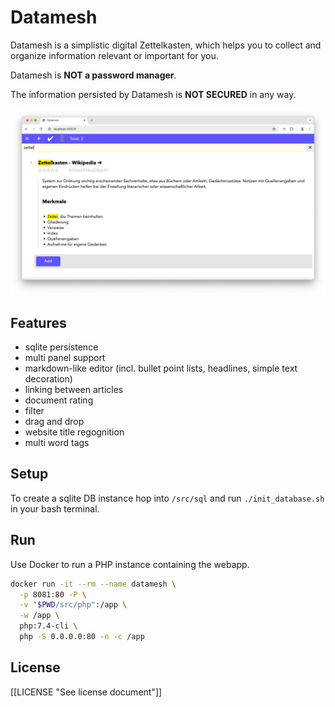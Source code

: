 # Datamesh

Datamesh is a simplistic digital Zettelkasten, which helps you to collect and organize information relevant or important for you.

Datamesh is **NOT a password manager**.

The information persisted by Datamesh is **NOT SECURED** in any way.

![Filter screenshot](docs/screenshots/v1/filter.png)

## Features

- sqlite persistence
- multi panel support
- markdown-like editor (incl. bullet point lists, headlines, simple text decoration)
- linking between articles
- document rating
- filter
- drag and drop
- website title regognition
- multi word tags

## Setup

To create a sqlite DB instance hop into `/src/sql` and run `./init_database.sh` in your bash terminal.

## Run

Use Docker to run a PHP instance containing the webapp.

```bash
docker run -it --rm --name datamesh \
  -p 8081:80 -P \
  -v "$PWD/src/php":/app \
  -w /app \
  php:7.4-cli \
  php -S 0.0.0.0:80 -n -c /app
```

## License

[[LICENSE "See license document"]]
